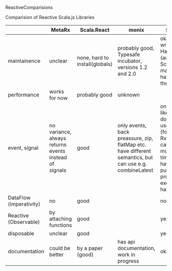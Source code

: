 ReactiveComparisions

Comparision of Reactive Scala.js Libraries

|                          | MetaRx                                                | Scala.React                    | monix                                                                                                   | Scala.Rx                                                                                                                                                   | RxScala                    | Binding.scala                                              |
| ------------------------ | -------------------------------------                 | -------------------            | --------------                                                                                          | ----------                                                                                                                                                 | --------                   | -------                                                    |
| maintainence             | unclear                                               | none, hard to install(globals) | probably good, Typesafe incubator, versions 1.2 and 2.0                                                 | okayish, written by Li Haoyi (author of Scala.js) but maintainence has gone there                                                                          | not available for Scala.js | Thouhtworks, Yang Bo, pretty much chinese information only |
| performance              | works for now                                         | probably good                  | unknown                                                                                                 |                                                                                                                                                            |                            | unknown                                                    |
| event, signal            | no variance, always returns events instead of signals | good                           | only events, back preassure, zip, flatMap etc. have different semantics, but can use e.g. combineLatest | only signals, like in paper, don't have to use monads (for syntax), Rx's can be called multiple times (so have to be pure), does proper exception handling |                            |                                                            |
| DataFlow (imperativity)  | no                                                    | good                           |                                                                                                         | no                                                                                                                                                         |                            |                                                            |
| Reactive (Observable)    | by attaching functions                                | good                           |                                                                                                         | yes                                                                                                                                                        |                            |                                                            |
| disposable               | unclear                                               | good                           |                                                                                                         | yes                                                                                                                                                        |                            |                                                            |
| documentation            | could be better                                       | by a paper (good)              | has api documentation, work in progress                                                                 | okay                                                                                                                                                       |                            |                                                            |
